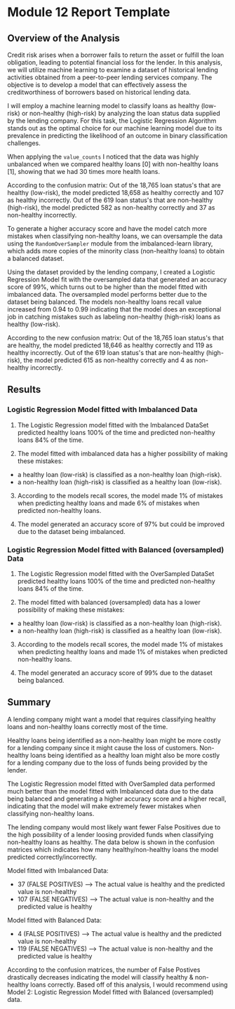 # Module 12 Report Template

## Overview of the Analysis

​Credit risk arises when a borrower fails to return the asset or fulfill the loan obligation, leading to potential financial loss for the lender. 
In this analysis, we will utilize machine learning to examine a dataset of historical lending activities obtained from a peer-to-peer lending services company. The objective is to develop a model that can effectively assess the creditworthiness of borrowers based on historical lending data.  

I will employ a machine learning model to classify loans as healthy (low-risk) or non-healthy (high-risk) by analyzing the loan status data supplied by the lending company. 
For this task, the Logistic Regression Algorithm stands out as the optimal choice for our machine learning model due to its prevalence in predicting the likelihood of an outcome in binary classification challenges.

When applying the `value_counts` I noticed that the data was highly unbalanced when we compared healthy loans [0] with non-healthy loans [1], showing that we had 30 times more health loans.

According to the confusion matrix:
Out of the 18,765 loan status's that are healthy (low-risk), the model predicted 18,658 as healthy correctly and 107 as healthy incorrectly.
Out of the 619 loan status's that are non-healthy (high-risk), the model predicted 582 as non-healthy correctly and 37 as non-healthy incorrectly.

To generate a higher accuracy score and have the model catch more mistakes when classifying non-healthy loans, we can oversample the data using the `RandomOverSampler` module from the imbalanced-learn library, which adds more copies of the minority class (non-healthy loans) to obtain a balanced dataset.

Using the dataset provided by the lending company, I created a Logistic Regression Model fit with the oversampled data that generated an accuracy score of 99%, which turns out to be higher than the model fitted with imbalanced data. The oversampled model performs better due to the dataset being balanced. The models non-healthy loans recall value increased from 0.94 to 0.99 indicating that the model does an exceptional job in catching mistakes such as labeling non-healthy (high-risk) loans as healthy (low-risk).

According to the new confusion matrix:
Out of the 18,765 loan status's that are healthy, the model predicted 18,646 as healthy correctly and 119 as healthy incorrectly.
Out of the 619 loan status's that are non-healthy (high-risk), the model predicted 615 as non-healthy correctly and 4 as non-healthy incorrectly.


## Results

### Logistic Regression Model fitted with Imbalanced Data

1. The Logistic Regression model fitted with the Imbalanced DataSet predicted healthy loans 100% of the time and predicted non-healthy loans 84% of the time.

2. The model fitted with imbalanced data has a higher possibility of making these mistakes:
  - a healthy loan (low-risk) is classified as a non-healthy loan (high-risk).
  - a non-healthy loan (high-risk) is classified as a healthy loan (low-risk).

3. According to the models recall scores, the model made 1% of mistakes when predicting healthy loans and made 6% of mistakes when predicted non-healthy loans.

4. The model generated an accuracy score of 97% but could be improved due to the dataset being imbalanced.



### Logistic Regression Model fitted with Balanced (oversampled) Data

1. The Logistic Regression model fitted with the OverSampled DataSet predicted healthy loans 100% of the time and predicted non-healthy loans 84% of the time.


2. The model fitted with balanced (oversampled) data has a lower possibility of making these mistakes:
  - a healthy loan (low-risk) is classified as a non-healthy loan (high-risk).
  - a non-healthy loan (high-risk) is classified as a healthy loan (low-risk).

3. According to the models recall scores, the model made 1% of mistakes when predicting healthy loans and made 1% of mistakes when predicted non-healthy loans.

4. The model generated an accuracy score of 99% due to the dataset being balanced.


## Summary

A lending company might want a model that requires classifying healthy loans and non-healthy loans correctly most of the time.

Healthy loans being identified as a non-healthy loan might be more costly for a lending company since it might cause the loss of customers.
Non-healthy loans being identified as a healthy loan might also be more costly for a lending company due to the loss of funds being provided by the lender.

The Logistic Regression model fitted with OverSampled data performed much better than the model fitted with Imbalanced data due to the data being balanced and generating a higher accuracy score and a higher recall, indicating that the model will make extremely fewer mistakes when classifying non-healthy loans.

The lending company would most likely want fewer False Positives due to the high possibility of a lender loosing provided funds when classifying non-healthy loans as healthy. The data below is shown in the confusion matrices which indicates how many healthy/non-healthy loans the model predicted correctly/incorrectly.

Model fitted with Imbalanced Data:
  - 37 (FALSE POSITIVES) --> The actual value is healthy and the predicted value is non-healthy
  - 107 (FALSE NEGATIVES) --> The actual value is non-healthy and the predicted value is healthy

Model fitted with Balanced Data:
  - 4 (FALSE POSITIVES) --> The actual value is healthy and the predicted value is non-healthy
  - 119 (FALSE NEGATIVES) --> The actual value is non-healthy and the predicted value is healthy

According to the confusion matrices, the number of False Postives drastically decreases indicating the model will classify healthy & non-healthy loans correctly. Based off of this analysis, I would recommend using Model 2: Logistic Regression Model fitted with Balanced (oversampled) data.
